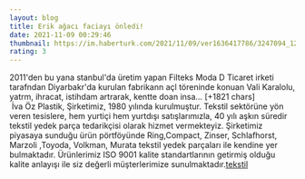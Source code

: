 ```yaml
--- 
layout: blog
title: Erik ağacı faciayı önledi!
date: 2021-11-09 00:29:46
thumbnail: https://im.haberturk.com/2021/11/09/ver1636417786/3247094_1200x627.jpg
rating: 3
---
```

2011'den bu yana stanbul'da üretim yapan Filteks Moda D Ticaret irketi tarafndan Diyarbakr'da kurulan fabrikann açl töreninde konuan Vali Karalolu, yatrm, ihracat, istihdam artrarak, kentte doan insa… [+1821 chars]</br>&nbsp;İva Öz Plastik, Şirketimiz, 1980 yılında kurulmuştur. Tekstil sektörüne yön veren tesislere, hem yurtiçi hem yurtdışı satışlarımızla, 40 yılı aşkın süredir tekstil yedek parça tedarikçisi olarak hizmet vermekteyiz. Şirketimiz piyasaya sunduğu ürün pörtföyünde Ring,Compact, Zinser, Schlafhorst, Marzoli ,Toyoda, Volkman, Murata tekstil yedek parçaları ile kendine yer bulmaktadır. Ürünlerimiz ISO 9001 kalite standartlarının getirmiş olduğu kalite anlayışı ile siz değerli müşterlerimize sunulmaktadır.<a href="https://www.ivaozplastik.com/">tekstil</a>